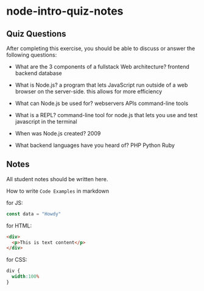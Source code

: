 # node-intro-quiz-notes

## Quiz Questions

After completing this exercise, you should be able to discuss or answer the following questions:

- What are the 3 components of a fullstack Web architecture?
frontend
backend
database

- What is Node.js?
a program that lets JavaScript run outside of a web browser on the server-side. this allows for more efficiency

- What can Node.js be used for?
webservers
APIs
command-line tools

- What is a REPL?
command-line tool for node.js that lets you use and test javascript in the terminal

- When was Node.js created?
2009

- What backend languages have you heard of?
PHP
Python
Ruby

## Notes

All student notes should be written here.


How to write `Code Examples` in markdown

for JS:
```javascript
const data = "Howdy"
```

for HTML:
```html
<div>
  <p>This is text content</p>
</div>
```

for CSS:
```css
div {
  width:100%
}
```
